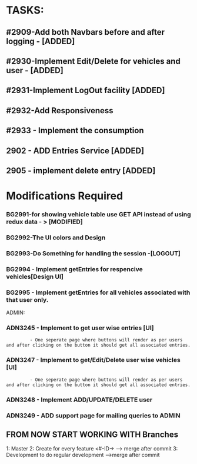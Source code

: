 # TASKS:

## #2909-Add both Navbars before and after logging - [ADDED]
## #2930-Implement Edit/Delete for vehicles and user - [ADDED]
## #2931-Implement LogOut facility [ADDED]
## #2932-Add Responsiveness
## #2933 - Implement the consumption

## 2902 - ADD Entries Service [ADDED]
## 2905 - implement delete entry [ADDED]






# Modifications Required

### BG2991-for showing vehicle table use GET API instead of using redux data  - > [MODIFIED]
### BG2992-The UI colors and Design
### BG2993-Do Something for handling the session -[LOGOUT]

### BG2994 - Implement getEntries for respencive vehicles[Design UI]
### BG2995 - Implement getEntries for all vehicles associated with that user only.


ADMIN: 

### ADN3245 - Implement to get user wise entries [UI] 
             - One seperate page where buttons will render as per users and after clicking on the button it should get all associated entries.

### ADN3247 - Implement to get/Edit/Delete user wise vehicles [UI] 
             - One seperate page where buttons will render as per users and after clicking on the button it should get all associated entries.

### ADN3248 - Implement ADD/UPDATE/DELETE user

### ADN3249 - ADD support page for mailing queries to ADMIN 
              


## FROM NOW START WORKING WITH Branches
   1: Master
   2: Create for every feature <#-ID->   --> merge after commit
   3: Development to do regular development  -->merge after commit